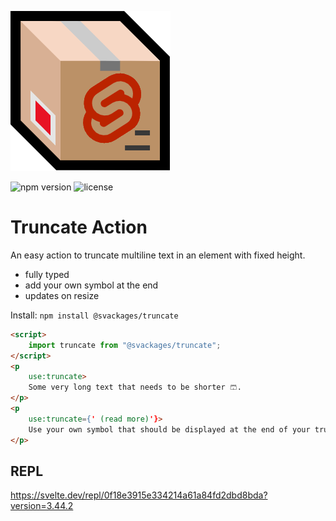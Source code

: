 ![svackage logo](https://raw.githubusercontent.com/svackages/persistent-store/main/logo.png)

![npm version](https://img.shields.io/npm/v/@svackages/truncate)
![license](https://img.shields.io/github/license/svackages/truncate)

# Truncate Action

An easy action to truncate multiline text in an element with fixed height.

- fully typed
- add your own symbol at the end
- updates on resize

Install: `npm install @svackages/truncate`

```html
<script>
    import truncate from "@svackages/truncate";
</script>
<p
    use:truncate>
    Some very long text that needs to be shorter 🩳.
</p>
<p
    use:truncate={' (read more)'}>
    Use your own symbol that should be displayed at the end of your truncation
</p>

```

## REPL

https://svelte.dev/repl/0f18e3915e334214a61a84fd2dbd8bda?version=3.44.2
